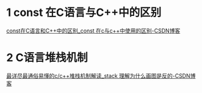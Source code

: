 # 1 const 在C语言与C++中的区别
[const在C语言和C++中的区别_const 在c与c++中使用的区别-CSDN博客](https://blog.csdn.net/bendanfly/article/details/95492816)


# 2 C语言堆栈机制

[最详尽最通俗易懂的c/c++堆栈机制解读_stack 理解为什么画图是反的-CSDN博客](https://blog.csdn.net/linuxguitu/article/details/110186373)







